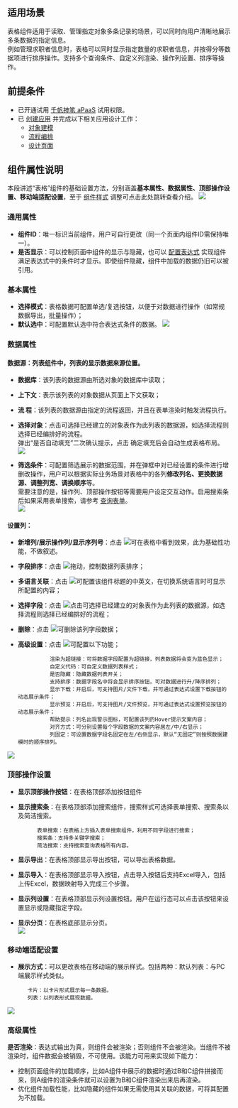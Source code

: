 
## 适用场景

表格组件适用于读取、管理指定对象多条记录的场景，可以同时向用户清晰地展示多条数据的指定信息。  
     例如管理求职者信息时，表格可以同时显示指定数量的求职者信息，并按得分等数据项进行排序操作。支持多个查询条件、自定义列渲染、操作列设置、排序等操作。


## 前提条件  

- 已开通试用 [千帆神笔 aPaaS](https://cloud.tencent.com/login?&s_url=https://apaas.cloud.tencent.com/sign/cloud) 试用权限。
- 已 [创建应用](https://cloud.tencent.com/document/product/1365/51314) 并完成以下相关应用设计工作：
  - [对象建模](https://cloud.tencent.com/document/product/1365/59124)
  - [流程编排](https://cloud.tencent.com/document/product/1365/51322)
  - [设计页面](https://cloud.tencent.com/document/product/1365/59125)

## 组件属性说明
本段讲述“表格”组件的基础设置方法，分别涵盖**基本属性、数据属性、顶部操作设置、移动端适配设置**，至于 [组件样式](https://cloud.tencent.com/document/product/1365/67961) 调整可点击此处跳转查看介绍。
![](https://qcloudimg.tencent-cloud.cn/raw/46c7275475f4cf0fa16cf440e38086a4.png)  

### 通用属性  
- **组件ID**：唯一标识当前组件，用户可自行更改（同一个页面内组件ID需保持唯一）。 
- **是否显示**：可以控制页面中组件的显示与隐藏，也可以 [配置表达式](https://cloud.tencent.com/document/product/1365/67905) 实现组件满足表达式中的条件时才显示。即使组件隐藏，组件中加载的数据仍旧可以被引用。 


### 基本属性

- **选择模式**：表格数据可配置单选/复选按钮，以便于对数据进行操作（如常规数据导出，批量操作）；
- **默认选中**：可配置默认选中符合表达式条件的数据。
![](https://qcloudimg.tencent-cloud.cn/raw/524e766862c64bb5674239bbd6c14256.png)  

### 数据属性  

#### 数据源：列表组件中，列表的显示数据来源位置。  
   - **数据库**：该列表的数据源由所选对象的数据库中读取；
   - **上下文**：表示该列表的对象数据从页面上下文获取；  
   - **流  程**：该列表的数据源由指定的流程返回，并且在表单渲染时触发流程执行。  
- **选择对象**：点击可选择已经建立的对象表作为此列表的数据源，如选择流程则选择已经编排好的流程。  
               弹出“是否自动填充”二次确认提示，点击 确定填充后会自动生成表格布局。   
![](https://qcloudimg.tencent-cloud.cn/raw/8151d0858c5ea2a13a1603fc9f2341af.png)  
  
- **筛选条件**：可配置筛选展示的数据范围，并在弹框中对已经设置的条件进行增删改操作，用户可以根据实际业务场景对表格中的各列**修改列名、更换数据源、调整列宽、调换顺序**等。  
               需要注意的是，操作列、顶部操作按钮等需要用户设定交互动作。启用搜索条后如果采用表单搜索，请参考 [查询表单](https://cloud.tencent.com/document/product/1365/67966)。  
![](https://qcloudimg.tencent-cloud.cn/raw/14f2136e68a41e3480744db2e9c64ca3.png)  

#### 设置列：   

 - **新增列/展示操作列/显示序列号**：点击 ![](https://qcloudimg.tencent-cloud.cn/raw/d7b125c054b9b6e241b8525e6dc37bd5.png)可在表格中看到效果，此为基础性功能，不做叙述。  
 - **字段排序**：点击 ![](https://qcloudimg.tencent-cloud.cn/raw/52a55e5d2f6827fbb922efb803ddaf6b.png)拖动，控制数据列表排序；  
 - **多语言关联**：点击 ![](https://qcloudimg.tencent-cloud.cn/raw/e51bb12b571351163437c5707f9dd448.png)可配置该组件标题的中英文，在切换系统语言时可显示所配置的内容；  
 - **选择字段**：点击 ![](https://qcloudimg.tencent-cloud.cn/raw/9258f9eec38e293d557b6ca76f2daa07.png)点击可选择已经建立的对象表作为此列表的数据源，如选择流程则选择已经编排好的流程；   
 - **删除**：点击 ![](https://qcloudimg.tencent-cloud.cn/raw/1afb7549facba897a7934237750299b4.png)可删除该列字段数据；  
 - **高级设置**：点击 ![](https://qcloudimg.tencent-cloud.cn/raw/83e4921a3966c41a08b7c588a82b9a19.png)可配置以下功能；    

                 渲染为超链接：可将数据字段配置为超链接，列表数据将会变为蓝色显示；  
                 自定义代码：可自定义数据列表样式；  
                 是否隐藏：隐藏数据列表开关；  
                 支持排序：数据字段名中将会显示排序按钮，可对数据进行升/降序排列；
                 显示下载：开启后，可支持图片/文件下载，并可通过表达式设置下载按钮的动态展示条件；
                 显示预览：开启后，可支持图片/文件预览，并可通过表达式设置预览按钮的动态展示条件；
                 帮助提示：列名出现警示图标，可配置该列的Hover提示文案内容；     
                 对齐方式：可分别设置每个字段数据的文案内容居左/中/右显示；  
                 列固定：可设置数据字段名固定在左/右侧显示，默认“无固定”则按照数据建模时的顺序排列。  
![](https://qcloudimg.tencent-cloud.cn/raw/cbc0fb7ef12d6689973592e75cc477a8.png)

### 顶部操作设置 
- **显示顶部操作按钮**：在表格顶部添加按钮组件   
- **显示搜索条**：在表格顶部添加搜索组件，搜索样式可选择表单搜索、搜索条以及简洁搜索。  

            表单搜索：在表格上方插入表单搜索组件，利用不同字段进行搜索；
            搜索条：支持多关键字搜索； 
            简洁搜索：支持搜索查询表格所有内容。
 
- **显示导出**：在表格顶部显示导出按钮，可以导出表格数据。  
- **显示导入**：在表格顶部显示导入按钮，点击导入按钮后支持Excel导入，包括上传Excel，数据映射导入完成三个步骤。  
- **显示列设置**：在表格顶部显示列设置按钮。用户在运行态可以点击该按钮来设置显示或隐藏指定字段。  
- **显示分页**：在表格底部显示分页。  
![](https://qcloudimg.tencent-cloud.cn/raw/c02eb23112ebf29f15500703257aed96.png)

### 移动端适配设置  
- **展示方式**：可以更改表格在移动端的展示样式。包括两种：默认列表：与PC端展示样式类似。  

         卡片：以卡片形式展示每一条数据。  
         列表：以列表形式展现数据。

![](https://qcloudimg.tencent-cloud.cn/raw/b7149889973646470580dcbdb73efdd5.png)  

### 高级属性  
**是否渲染**：表达式输出为真，则组件会被渲染；否则组件不会被渲染。当组件不被渲染时，组件数据会被销毁，不可使用。该能力可用来实现如下能力：  

- 控制页面组件的加载顺序，比如A组件中展示的数据时通过B和C组件拼接而来，则A组件的渲染条件就可以设置为B和C组件渲染出来后再渲染。
- 优化组件加载性能，比如隐藏的组件如果无需使用其关联的数据，可将其配置为不加载。
